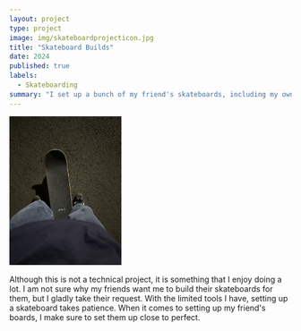 ```yaml
---
layout: project
type: project
image: img/skateboardprojecticon.jpg
title: "Skateboard Builds"
date: 2024
published: true
labels:
  - Skateboarding
summary: "I set up a bunch of my friend's skateboards, including my own"
---
```


<div class="text-center p-4">
  <img width="200px" src="../img/skateboard.JPG">
</div>

Although this is not a technical project, it is something that I enjoy doing a lot. I am not sure why my friends want me to build their skateboards for them, but I gladly take their request. With the limited tools I have, setting up a skateboard takes patience. When it comes to setting up my friend's boards, I make sure to set them up close to perfect.
